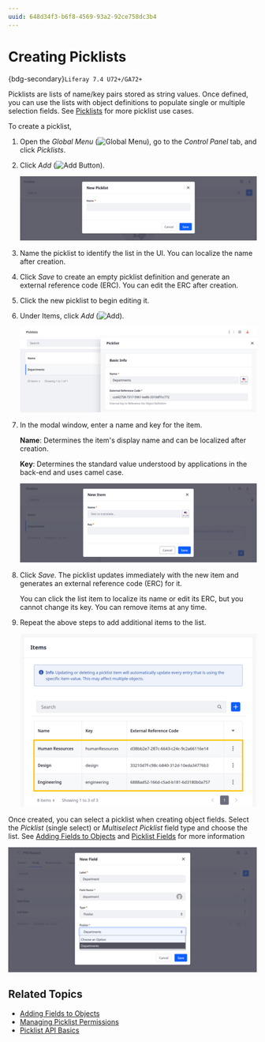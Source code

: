 ```yaml
---
uuid: 648d34f3-b6f8-4569-93a2-92ce758dc3b4
---
```

# Creating Picklists

{bdg-secondary}`Liferay 7.4 U72+/GA72+`

Picklists are lists of name/key pairs stored as string values. Once defined, you can use the lists with object definitions to populate single or multiple selection fields. See [Picklists](../picklists.md) for more picklist use cases.

To create a picklist,

1. Open the *Global Menu* (![Global Menu](../../../images/icon-applications-menu.png)), go to the *Control Panel* tab, and click *Picklists*.

1. Click *Add* (![Add Button](../../../images/icon-add.png)).

   ![Click Add to create a new picklist.](./creating-picklists/images/01.png)

1. Name the picklist to identify the list in the UI. You can localize the name after creation.

1. Click *Save* to create an empty picklist definition and generate an external reference code (ERC). You can edit the ERC after creation.

1. Click the new picklist to begin editing it.

1. Under Items, click *Add* (![Add](../../../images/icon-add.png)).

   ![Click Add to add a new item to the picklist.](./creating-picklists/images/02.png)

1. In the modal window, enter a name and key for the item.

   **Name**: Determines the item's display name and can be localized after creation.

   **Key**: Determines the standard value understood by applications in the back-end and uses camel case.

   ![Enter a name and key, and then click Save.](./creating-picklists/images/03.png)

1. Click *Save*. The picklist updates immediately with the new item and generates an external reference code (ERC) for it.

   You can click the list item to localize its name or edit its ERC, but you cannot change its key. You can remove items at any time.

1. Repeat the above steps to add additional items to the list.

   ![Add multiple items to a picklist.](./creating-picklists/images/04.png)

Once created, you can select a picklist when creating object fields. Select the *Picklist* (single select) or *Multiselect Picklist* field type and choose the list. See [Adding Fields to Objects](../creating-and-managing-objects/fields/adding-fields-to-objects.md) and [Picklist Fields](../creating-and-managing-objects/fields/picklist-fields.md) for more information

![Users can select the picklist when creating new object fields.](./creating-picklists/images/05.png)

## Related Topics

* [Adding Fields to Objects](../creating-and-managing-objects/fields/adding-fields-to-objects.md)
* [Managing Picklist Permissions](./managing-picklist-permissions.md)
* [Picklist API Basics](./picklists-api-basics.md)
